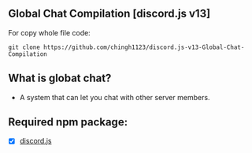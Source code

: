 ## Global Chat Compilation [discord.js v13]

For copy whole file code:
```
git clone https://github.com/chingh1123/discord.js-v13-Global-Chat-Compilation
```

## What is globat chat?
- A system that can let you chat with other server members.

## Required npm package:
- [x] [discord.js](https://www.npmjs.com/package/discord.js)
